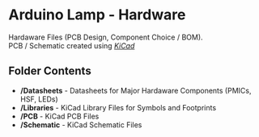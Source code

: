 Arduino Lamp - Hardware
============
Hardaware Files (PCB Design, Component Choice / BOM).<br>
PCB / Schematic created using *[KiCad](https://kicad-pcb.org/)*

Folder Contents
---------
* **/Datasheets**  - Datasheets for Major Hardaware Components (PMICs, HSF, LEDs)
* **/Libraries**  - KiCad Library Files for Symbols and Footprints
* **/PCB**  - KiCad PCB Files
* **/Schematic**  - KiCad Schematic Files